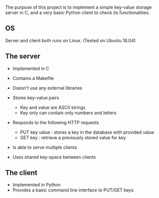 The purpose of this project is to implement a simple key-value storage server in C, and a very basic Python client to check its functionalities.

## OS

Server and client both runs on Linux. (Tested on Ubuntu 18.04)

## The server

- Implemented in C
- Contains a Makefile
- Doesn't use any external libraries
- Stores key-value pairs
    
    - Key and value are ASCII strings
    - Key only can contain only numbers and letters

- Responds to the following HTTP requests

    - PUT key value : stores a key in the database with provided value
    - GET key : retrieve a previously stored value for key

- Is able to serve multiple clients
- Uses shared key-space between clients

## The client

- Implemented in Python
- Provides a basic command line interface to PUT/GET keys

